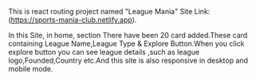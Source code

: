 

This is react routing project named "League Mania" Site Link: (https://sports-mania-club.netlify.app).

In this Site, in home, section There have been 20 card added.These card containing League Name,League Type &  Explore Button.When you click explore button you can see league details ,such as league logo,Founded,Country etc.And this site is also responsive in desktop and mobile mode.